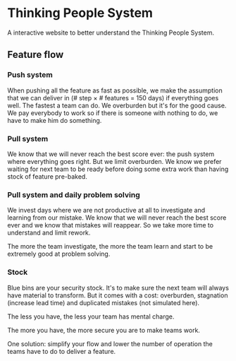 # Thinking People System

A interactive website to better understand the Thinking People System.

## Feature flow

### Push system

When pushing all the feature as fast as possible, we make the assumption that we can deliver in (# step × # features = 150 days) if everything goes well. The fastest a team can do. We overburden but it's for the good cause. We pay everybody to work so if there is someone with nothing to do, we have to make him do something.

### Pull system

We know that we will never reach the best score ever: the push system where everything goes right. But we limit overburden. We know we prefer waiting for next team to be ready before doing some extra work than having stock of feature pre-baked.

### Pull system and daily problem solving

We invest days where we are not productive at all to investigate and learning from our mistake. We know that we will never reach the best score ever and we know that mistakes will reappear. So we take more time to understand and limit rework.

The more the team investigate, the more the team learn and start to be extremely good at problem solving.

### Stock

Blue bins are your security stock. It's to make sure the next team will always have material to transform. But it comes with a cost: overburden, stagnation (increase lead time) and duplicated mistakes (not simulated here).

The less you have, the less your team has mental charge.

The more you have, the more secure you are to make teams work.

One solution: simplify your flow and lower the number of operation the teams have to do to deliver a feature.
